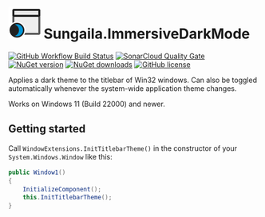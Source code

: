 # ![ImmersiveDarkMode Logo](https://raw.githubusercontent.com/sungaila/ImmersiveDarkMode/master/etc/Icon_64.png) Sungaila.ImmersiveDarkMode

[![GitHub Workflow Build Status](https://img.shields.io/github/actions/workflow/status/sungaila/ImmersiveDarkMode/dotnet.yml?event=push&style=flat-square&logo=github&logoColor=white)](https://github.com/sungaila/ImmersiveDarkMode/actions/workflows/dotnet.yml)
[![SonarCloud Quality Gate](https://img.shields.io/sonar/quality_gate/sungaila_ImmersiveDarkMode?server=https%3A%2F%2Fsonarcloud.io&style=flat-square&logo=sonarcloud&logoColor=white)](https://sonarcloud.io/dashboard?id=sungaila_ImmersiveDarkMode)
[![NuGet version](https://img.shields.io/nuget/v/Sungaila.ImmersiveDarkMode.Wpf.svg?style=flat-square&logo=nuget&logoColor=white)](https://www.nuget.org/packages/Sungaila.ImmersiveDarkMode.Wpf/)
[![NuGet downloads](https://img.shields.io/nuget/dt/Sungaila.ImmersiveDarkMode.Wpf.svg?style=flat-square&logo=nuget&logoColor=white)](https://www.nuget.org/packages/Sungaila.ImmersiveDarkMode.Wpf/)
[![GitHub license](https://img.shields.io/github/license/sungaila/ImmersiveDarkMode?style=flat-square)](https://github.com/sungaila/ImmersiveDarkMode/blob/master/LICENSE)

Applies a dark theme to the titlebar of Win32 windows. Can also be toggled automatically whenever the system-wide application theme changes.

Works on Windows 11 (Build 22000) and newer.

## Getting started
Call `WindowExtensions.InitTitlebarTheme()` in the constructor of your `System.Windows.Window` like this:
```csharp
public Window1()
{
    InitializeComponent();
    this.InitTitlebarTheme();
}
```